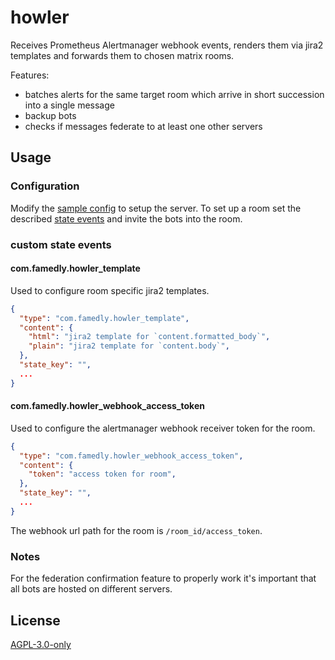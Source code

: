 # howler

Receives Prometheus Alertmanager webhook events, renders them via jira2 templates and forwards them to chosen matrix rooms.

Features:

- batches alerts for the same target room which arrive in short succession into a single message
- backup bots
- checks if messages federate to at least one other servers

## Usage

### Configuration

Modify the [sample config](config.sample.yaml) to setup the server. To set up a room set the described [state events](#custom-state-events) and invite the bots into the room.

### custom state events

#### com.famedly.howler_template

Used to configure room specific jira2 templates.

```json
{
  "type": "com.famedly.howler_template",
  "content": {
    "html": "jira2 template for `content.formatted_body`",
    "plain": "jira2 template for `content.body`",
  },
  "state_key": "",
  ...
}
```

#### com.famedly.howler_webhook_access_token

Used to configure the alertmanager webhook receiver token for the room.

```json
{
  "type": "com.famedly.howler_webhook_access_token",
  "content": {
    "token": "access token for room",
  },
  "state_key": "",
  ...
}
```

The webhook url path for the room is `/room_id/access_token`.

### Notes

For the federation confirmation feature to properly work it's important that all bots are hosted on different servers.

## License

[AGPL-3.0-only](https://choosealicense.com/licenses/agpl-3.0/)
